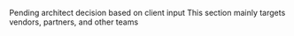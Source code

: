 Pending architect decision based on client input
This section mainly targets vendors, partners, and other teams
